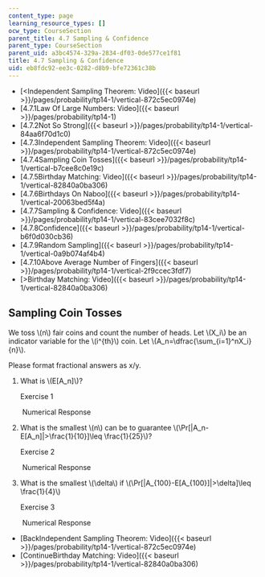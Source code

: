 ```yaml
---
content_type: page
learning_resource_types: []
ocw_type: CourseSection
parent_title: 4.7 Sampling & Confidence
parent_type: CourseSection
parent_uid: a3bc4574-329a-2834-df03-0de577ce1f81
title: 4.7 Sampling & Confidence
uid: eb8fdc92-ee3c-0282-d8b9-bfe72361c38b
---
```


*   [\<Independent Sampling Theorem: Video]({{< baseurl >}}/pages/probability/tp14-1/vertical-872c5ec0974e)
*   [4.7.1Law Of Large Numbers: Video]({{< baseurl >}}/pages/probability/tp14-1)
*   [4.7.2Not So Strong]({{< baseurl >}}/pages/probability/tp14-1/vertical-84aa6f70d1c0)
*   [4.7.3Independent Sampling Theorem: Video]({{< baseurl >}}/pages/probability/tp14-1/vertical-872c5ec0974e)
*   [4.7.4Sampling Coin Tosses]({{< baseurl >}}/pages/probability/tp14-1/vertical-b7cee8c0e19c)
*   [4.7.5Birthday Matching: Video]({{< baseurl >}}/pages/probability/tp14-1/vertical-82840a0ba306)
*   [4.7.6Birthdays On Naboo]({{< baseurl >}}/pages/probability/tp14-1/vertical-20063bed5f4a)
*   [4.7.7Sampling & Confidence: Video]({{< baseurl >}}/pages/probability/tp14-1/vertical-83cee7032f8c)
*   [4.7.8Confidence]({{< baseurl >}}/pages/probability/tp14-1/vertical-b6f0d030cb36)
*   [4.7.9Random Sampling]({{< baseurl >}}/pages/probability/tp14-1/vertical-0a9b074af4b4)
*   [4.7.10Above Average Number of Fingers]({{< baseurl >}}/pages/probability/tp14-1/vertical-2f9ccec3fdf7)
*   [\>Birthday Matching: Video]({{< baseurl >}}/pages/probability/tp14-1/vertical-82840a0ba306)

Sampling Coin Tosses
--------------------

  

We toss \\(n\\) fair coins and count the number of heads. Let \\(X\_i\\) be an indicator variable for the \\(i^{th}\\) coin. Let \\(A\_n=\\dfrac{\\sum\_{i=1}^nX\_i}{n}\\).

Please format fractional answers as x/y.

1.  What is \\(E\[A\_n\]\\)?
    
    Exercise 1
    
    &nbsp;Numerical Response&nbsp;
    
  
3.  What is the smallest \\(n\\) can be to guarantee \\(\\Pr\[|A\_n-E\[A\_n\]|>\\frac{1}{10}\]\\leq \\frac{1}{25}\\)?
    
    Exercise 2
    
    &nbsp;Numerical Response&nbsp;
    
  
5.  What is the smallest \\(\\delta\\) if \\(\\Pr\[|A\_{100}-E\[A\_{100}\]|>\\delta\]\\leq \\frac{1}{4}\\)
    
    Exercise 3
    
    &nbsp;Numerical Response&nbsp;
    

*   [BackIndependent Sampling Theorem: Video]({{< baseurl >}}/pages/probability/tp14-1/vertical-872c5ec0974e)
*   [ContinueBirthday Matching: Video]({{< baseurl >}}/pages/probability/tp14-1/vertical-82840a0ba306)